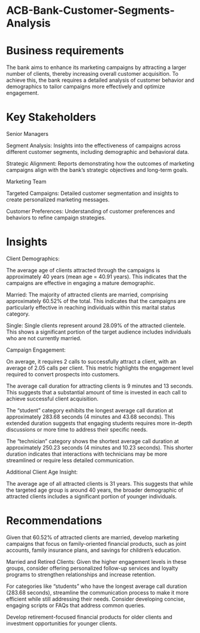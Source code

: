 # ACB-Bank-Customer-Segments-Analysis
# Business requirements 

The bank aims to enhance its marketing campaigns by attracting a larger number of clients, thereby increasing overall customer acquisition. To achieve this, the bank requires a detailed analysis of customer behavior and demographics to tailor campaigns more effectively and optimize engagement.

# Key Stakeholders 
Senior Managers
  
  Segment Analysis: Insights into the effectiveness of campaigns across different customer segments, including demographic and behavioral data.
  
  Strategic Alignment: Reports demonstrating how the outcomes of marketing campaigns align with the bank’s strategic objectives and long-term goals.
  
Marketing Team
   
   Targeted Campaigns: Detailed customer segmentation and insights to create personalized marketing messages.
   
   Customer Preferences: Understanding of customer preferences and behaviors to refine campaign strategies.

# Insights 	
 Client Demographics:
  
  The average age of clients attracted through the campaigns is approximately 40 years (mean age = 40.91 years). This indicates that the campaigns are effective in engaging a mature demographic.

  Married: The majority of attracted clients are married, comprising approximately 60.52% of the total. This indicates that the campaigns are particularly effective in reaching individuals within this marital status category.

  Single: Single clients represent around 28.09% of the attracted clientele. This shows a significant portion of the target audience includes individuals who are not currently married.
	
 Campaign Engagement:
    
  On average, it requires 2 calls to successfully attract a client, with an average of 2.05 calls per client. This metric highlights the engagement level required to convert prospects into customers.
    
  The average call duration for attracting clients is 9 minutes and 13 seconds. This suggests that a substantial amount of time is invested in each call to achieve successful client acquisition.
    
  The “student” category exhibits the longest average call duration at approximately 283.68 seconds (4 minutes and 43.68 seconds). This extended duration suggests that engaging students requires more in-depth discussions or more time to address their specific needs. 
  
  The “technician” category shows the shortest average call duration at approximately 250.23 seconds (4 minutes and 10.23 seconds). This shorter duration indicates that interactions with technicians may be more streamlined or require less detailed communication.
	
 Additional Client Age Insight:
    
  The average age of all attracted clients is 31 years. This suggests that while the targeted age group is around 40 years, the broader demographic of attracted clients includes a significant portion of younger individuals.

# Recommendations 

Given that 60.52% of attracted clients are married, develop marketing campaigns that focus on family-oriented financial products, such as joint accounts, family insurance plans, and savings for children’s education.

Married and Retired Clients: Given the higher engagement levels in these groups, consider offering personalized follow-up services and loyalty programs to strengthen relationships and increase retention.

For categories like “students” who have the longest average call duration (283.68 seconds), streamline the communication process to make it more efficient while still addressing their needs. Consider developing concise, engaging scripts or FAQs that address common queries.

Develop retirement-focused financial products for older clients and investment opportunities for younger clients.
